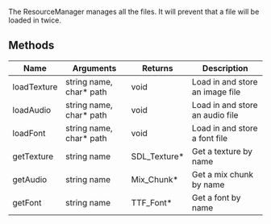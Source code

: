 The ResourceManager manages all the files. It will prevent that a file will be loaded in twice.

## Methods
| Name | Arguments | Returns | Description |
|-------|---|---|---|
| loadTexture | string name, char* path | void | Load in and store an image file |
| loadAudio | string name, char* path | void | Load in and store an audio file |
| loadFont | string name, char* path | void | Load in and store a font file |
| getTexture | string name | SDL_Texture* | Get a texture by name |
| getAudio | string name | Mix_Chunk* | Get a mix chunk by name |
| getFont | string name | TTF_Font* | Get a font by name |